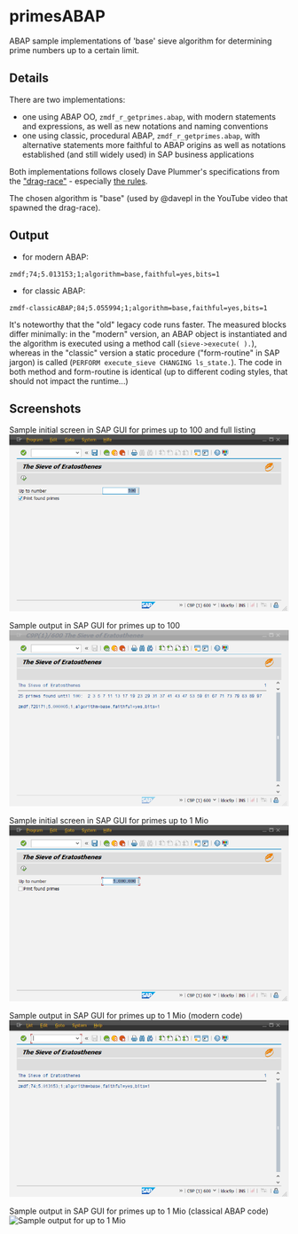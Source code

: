 # primesABAP
ABAP sample implementations of 'base' sieve algorithm for determining prime numbers up to a certain limit.

## Details
There are two implementations:
- one using ABAP OO, `zmdf_r_getprimes.abap`, with modern statements and expressions, as well as new notations and naming conventions
- one using classic, procedural ABAP, `zmdf_r_getprimes.abap`, with alternative statements more faithful to ABAP origins as well as notations established (and still widely used) in SAP business applications 

Both implementations follows closely Dave Plummer's specifications from the  ["drag-race"](https://github.com/PlummersSoftwareLLC/Primes/blob/drag-race/CONTRIBUTING.md) - especially [the rules](https://github.com/PlummersSoftwareLLC/Primes/blob/drag-race/CONTRIBUTING.md#rules).

The chosen algorithm is "base" (used by @davepl in the YouTube video that spawned the drag-race).

## Output
- for modern ABAP:
```
zmdf;74;5.013153;1;algorithm=base,faithful=yes,bits=1
```
- for classic ABAP:
```
zmdf-classicABAP;84;5.055994;1;algorithm=base,faithful=yes,bits=1                                                       
```
It's noteworthy that the "old" legacy code runs faster. The measured blocks differ minimally: in the "modern" version, an ABAP object is instantiated and the algorithm is executed using a method call (`sieve->execute( ).`), whereas in the "classic" version a static procedure ("form-routine" in SAP jargon) is called (`PERFORM execute_sieve CHANGING ls_state.`). The code in both method and form-routine is identical (up to different coding styles, that should not impact the runtime...)

## Screenshots
Sample initial screen in SAP GUI for primes up to 100 and full listing
![Sample initial screen for up to 100 and full listing](/screenshots/SAPGUI-InitialScreen-100.png)

Sample output in SAP GUI for primes up to 100
![Sample output for up to 100](/screenshots/SAPGUI-Results-100.png)

Sample initial screen in SAP GUI for primes up to 1 Mio
![Sample initial screen for up to 1 Mio](/screenshots/SAPGUI-InitialScreen-1Mio.png)

Sample output in SAP GUI for primes up to 1 Mio (modern code)
![Sample output for up to 1 Mio](/screenshots/SAPGUI-Results-1Mio.png)

Sample output in SAP GUI for primes up to 1 Mio (classical ABAP code)
![Sample output for up to 1 Mio](/screenshots/SAPGUI-Results-1Mio-classical.png)
